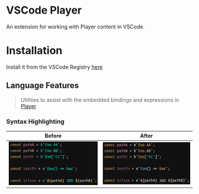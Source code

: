 # VSCode Player

An extension for working with Player content in VSCode.

# Installation

Install it from the VSCode Registry [here]()

## Language Features
> Utilities to assist with the embedded bindings and expressions in [Player](https://player-ui.github.io/latest/tools/dsl#bindingsexpressions).

### Syntax Highlighting

| Before                             | After                            |
| ---------------------------------- | -------------------------------- |
| ![Before](media/vscode-before.png) | ![After](media/vscode-after.png) |